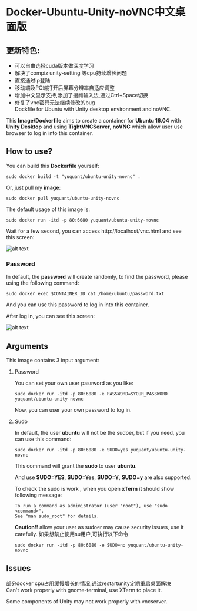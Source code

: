 # Docker-Ubuntu-Unity-noVNC中文桌面版

## 更新特色:
- 可以自由选择cuda版本做深度学习
- 解决了compiz unity-setting 等cpu持续增长问题 
- 直接通过ip登陆
- 移动端及PC端打开后屏幕分辨率自适应调整
- 增加中文显示支持,添加了搜狗输入法,通过Ctrl+Space切换
- 修复了vnc密码无法继续修改的bug  
Dockfile for Ubuntu with Unity desktop environment and noVNC. 

This **Image/Dockerfile** aims to create a container for **Ubuntu 16.04** with **Unity Desktop** and using **TightVNCServer**, **noVNC** which allow user use browser to log in into this container.


## How to use?

You can build this **Dockerfile** yourself:

```
sudo docker build -t "yuquant/ubuntu-unity-novnc" .
```

Or, just pull my **image**:

```
sudo docker pull yuquant/ubuntu-unity-novnc
```

The default usage of this image is:

```
sudo docker run -itd -p 80:6080 yuquant/ubuntu-unity-novnc
```

Wait for a few second, you can access http://localhost/vnc.html and see this screen:

![alt text](https://github.com/yuquant/Docker-Ubuntu-Unity-noVNC/raw/master/noVNC.png "vnc.html")


### Password

In default, the **password** will create randomly, to find the password, please using the following command:

```
sudo docker exec $CONTAINER_ID cat /home/ubuntu/password.txt
```

And you can use this password to log in into this container.

After log in, you can see this screen:

![alt text](https://github.com/yuquant/Docker-Ubuntu-Unity-noVNC/raw/master/desktop.png "Unity desktop")


## Arguments

This image contains 3 input argument:

1. Password

   You can set your own user password as you like:
   ```
   sudo docker run -itd -p 80:6080 -e PASSWORD=$YOUR_PASSWORD yuquant/ubuntu-unity-novnc
   ```
   Now, you can user your own password to log in.

2. Sudo

   In default, the user **ubuntu** will not be the sudoer, but if you need, you can use this command:
   ```
   sudo docker run -itd -p 80:6080 -e SUDO=yes yuquant/ubuntu-unity-novnc
   ```

   This command will grant the **sudo** to user **ubuntu**.

   And use **SUDO=YES**, **SUDO=Yes**, **SUDO=Y**, **SUDO=y** are also supported.

   To check the sudo is work , when you open **xTerm** it should show following message:
   ```
   To run a command as administrator (user "root"), use "sudo <command>".
   See "man sudo_root" for details.
   ```
   **Caution!!** allow your user as sudoer may cause security issues, use it carefully.
   如果想禁止使用su用户,可执行以下命令
   ```
   sudo docker run -itd -p 80:6080 -e SUDO=no yuquant/ubuntu-unity-novnc
   ```

## Issues
部分docker cpu占用缓慢增长的情况,通过restartunity定期重启桌面解决    
Can't work properly with gnome-terminal, use XTerm to place it.

Some components of Unity may not work properly with vncserver.

